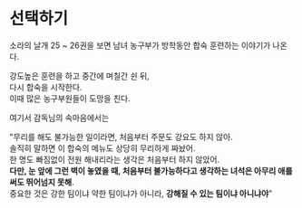 # 선택하기

소라의 날개 25 ~ 26권을 보면 남녀 농구부가 방학동안 합숙 훈련하는 이야기가 나온다.  

강도높은 훈련을 하고 중간에 며칠간 쉰 뒤,  
다시 합숙을 시작한다.  
이때 많은 농구부원들이 도망을 친다.

여기서 감독님의 속마음에서는

"무리를 해도 불가능한 일이라면, 처음부터 주문도 강요도 하지 않아.  
솔직히 말하면 이 합숙의 메뉴도 상당히 무리하게 짜놨어.  
한 명도 빠짐없이 전원 해내리라는 생각은 처음부터 하지 않았어.  
**다만, 눈 앞에 그런 벽이 놓였을 때, 처음부터 불가능하다고 생각하는 녀석은 아무리 애를 써도 뛰어넘지 못해**.  
중요한 것은 강한 팀이냐 약한 팀이냐가 아니라, **강해질 수 있는 팀이냐 아니냐야**"  
